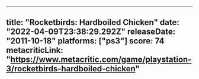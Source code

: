 
---
title: "Rocketbirds: Hardboiled Chicken"
date: "2022-04-09T23:38:29.292Z"
releaseDate: "2011-10-18"
platforms: ["ps3"]
score: 74
metacriticLink: "https://www.metacritic.com/game/playstation-3/rocketbirds-hardboiled-chicken"
---
